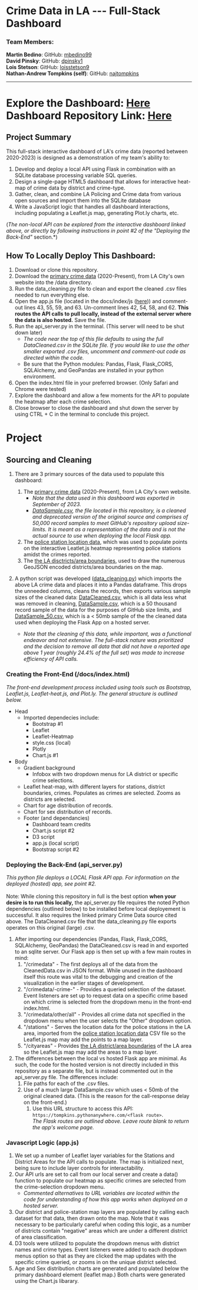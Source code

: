 # Crime Data in LA --- Full-Stack Dashboard

### Team Members: <br> 
**Martin Bedino**: GitHub: [mbedino99](https://github.com/mbedino99) <br>
**David Pinsky**: GitHub: [dpinsky1](https://github.com/dpinsky1) <br>
**Lois Stetson**: GitHub: [loisstetson9](https://github.com/loisstetson9) <br>
**Nathan-Andrew Tompkins (self)**: GitHub: [najtompkins](https://github.com/najtompkins) <br>

* **

# Explore the Dashboard: [Here](https://najtompkins.github.io/crime-exploration-dashboard/docs) <br> Dashboard Repository Link: [Here](https://github.com/najtompkins/crime-exploration-dashboard)

## Project Summary
This full-stack interactive dashboard of LA's crime data (reported between 2020-2023) is designed as a demonstration of my team's ability to: <br>
1. Develop and deploy a local API using Flask in combination with an SQLite database processing variable SQL queries.
2. Design a single-page HTML5 dashboard that allows for interactive heat-map of crime data by district and crime-type.
2. Gather, clean, and combine LA Policing and Crime data from various open sources and import them into the SQLite database
4. Write a JavaScript logic that handles all dashboard interactions, including populating a Leaflet.js map, generating Plot.ly charts, etc.

 (*The non-local API can be explored from the interactive dashboard linked above, or directly by following instructions in point #2 of the "Deploying the Back-End"* section.*)

## How To Locally Deploy This Dashboard:

1. Download or clone this repository.
2. Download the [primary crime data](https://data.lacity.org/Public-Safety/Crime-Data-from-2020-to-Present/2nrs-mtv8/about_data) (2020-Present), from LA City's own website into the /data directory.
3. Run the data_cleaning.py file to clean and export the cleaned .csv files needed to run everything else.
4. Open the app.js file (located in the docs/index/js ([here](docs/index/js/app.js))) and comment-out lines 43, 55, 59, and 63. Un-comment lines 42, 54, 58, and 62. **This routes the API calls to pull locally, instead of the external server where the data is also hosted.** Save the file.
4. Run the api_server.py in the terminal. (This server will need to be shut down later)
    * *The code near the top of this file defaults to using the full DataCleaned.csv in the SQLite file. If you would like to use the other smaller exported .csv files, uncomment and comment-out code as directed within the code.*
    * Be sure that the Python modules: Pandas, Flask, Flask_CORS, SQLAlchemy, and GeoPandas are installed in your python environment.
5. Open the index.html file in your preferred browser. (Only Safari and Chrome were tested)
6. Explore the dashboard and allow a few moments for the API to populate the heatmap after each crime selection.
7. Close browser to close the dashboard and shut down the server by using CTRL + C in the terminal to conclude this project.

# Project

## Sourcing and Cleaning
1. There are 3 primary sources of the data used to populate this dashboard:
    1. The [primary crime data](https://data.lacity.org/Public-Safety/Crime-Data-from-2020-to-Present/2nrs-mtv8/about_data) (2020-Present), from LA City's own website.
        * *Note that the data used in this dashboard was exported in September of 2023.*
        * *[DataSample.csv](https://geohub.lacity.org/datasets/lahub::lapd-police-stations/explore), the file located in this repository, is a cleaned and deprecated version of the original source and comprises of 50,000 record samples to meet GitHub's repository upload size-limits. It is meant as a representation of the data and is not the actual source to use when deploying the local Flask app.*
    2. The [police station location data](https://geohub.lacity.org/datasets/lahub::lapd-police-stations/explore), which was used to populate points on the interactive Leatlet.js heatmap representing police stations amidst the crimes reported.
    3. The [the LA disctricts/area boundaries](https://geohub.lacity.org/datasets/lahub::neighborhood-service-areas/explore), used to draw the numerous GeoJSON encoded districts/area boundaries on the map.

2. A python script was developed ([data_cleaning.py](data_cleaning.py)) which imports the above LA crime data and places it into a Pandas dataframe. This drops the unneeded columns, cleans the records, then exports various sample sizes of the cleaned data: [DataCleaned.csv](data/DataCleaned.csv), which is all data less what was removed in cleaning, [DataSample.csv](data/DataSample.csv), which is a 50 thousand record sample of the data for the purposes of GitHub size limits, and [DataSample_50.csv](data/DataSample_50.csv), which is a < 50mb sample of the the cleaned data used when deploying the Flask App on a hosted server.
    * *Note that the cleaning of this data, while important, was a functional endeavor and not extensive. The full-stack nature was prioritized and the decision to remove all data that did not have a reported age above 1 year (roughly 24.4% of the full set) was made to increase efficiency of API calls.*

### Creating the Front-End (/docs/index.html)
*The front-end development process included using tools such as Bootstrap, Leaflet.js, Leaflet-heat.js, and Plot.ly. The general structure is outlined below.*
- Head
  - Imported dependecies include:
    - Bootstrap #1
    - Leaflet
    - Leaflet-Heatmap
    - style.css (local)
    - Plotly
    - Chart.js #1
- Body
    - Gradient background
        - Infobox with two dropdown menus for LA district or specific crime selections.
    - Leaflet heat-map, with different layers for stations, district boundaries, crimes. Populates as crimes are selected. Zooms as districts are selected.
    - Chart for age distribution of records.
    - Chart for sex distribution of records.
  - Footer (and dependancies)
    - Dashboard team credits
    - Chart.js script #2
    - D3 script
    - app.js (local script)
    - Bootstrap script #2

### Deploying the Back-End (api_server.py)
*This python file deploys a LOCAL Flask API app. For information on the deployed (hosted) app, see point #2.*<br>
<br>
Note: While cloning this repository in full is the best option **when your desire is to run this locally,** the api_server.py file requires the noted Python dependencies (outlined below) to be installed before local deployement is successful. It also requires the linked primary Crime Data source cited above. The DataCleaned.csv file that the data_cleaning.py file exports operates on this original (large) .csv. <br>

1. After importing our dependencies (Pandas, Flask, Flask_CORS, SQLAlchemy, GeoPandas) the DataCleaned.csv is read in and exported to an sqlite server. Our Flask app is then set up with a few main routes in mind:
    1. "/crimedata" - The first deploys all of the data from the CleanedData.csv in JSON format. While unused in the dashboard itself this route was vital to the debugging and creation of the visualization in the earlier stages of development.
    2. "/crimedata/-crime-" - Provides a queried selection of the dataset. Event listeners are set up to request data on a specific crime based on which crime is selected from the dropdown menu in the front-end index.html.
    3. "/crimedata/other/all" - Provides all crime data not specified in the dropdown menu when the user selects the "Other" dropdown option.
    4. "/stations" - Serves the location data for the police stations in the LA area, imported from the [police station location data](https://geohub.lacity.org/datasets/lahub::lapd-police-stations/explore) CSV file so the Leaflet.js map may add the points to a map layer.
    5. "/cityareas" - Provides [the LA district/area boundaries](https://geohub.lacity.org/datasets/lahub::neighborhood-service-areas/explore) of the LA area so the Leaflet.js map may add the areas to a map layer.
2. The differences between the local vs hosted Flask app are minimal. As such, the code for the hosted version is not directly included in this repository as a separate file, but is instead commented out in the api_server.py file. The differences include: 
    1. File paths for each of the .csv files. 
    2. Use of a much large DataSample.csv which uses < 50mb of the original cleaned data. (This is the reason for the call-response delay on the front-end.)<br>
        1. Use this URL structure to access this API: <br>
    ```https://tompkins.pythonanywhere.com/<flask route>```. <br> *The Flask routes are outlined above. Leave route blank to return the app's welcome page.*<br>

### Javascript Logic (app.js) <br>

1. We set up a number of Leaflet layer variables for the Stations and District Areas for the API calls to populate. The map is initialized next, being sure to include layer controls for interactability.
2. Our API urls are set to call from our local server and create a data() function to populate our heatmap as specific crimes are selected from the crime-selection dropdown menu.
    * *Commented alternatives to URL variables are located within the code for understanding of how this app works when deployed on a hosted server.*
3. Our district and police-station map layers are populated by calling each dataset for that data, then drawn onto the map. Note that it was necessary to be particularly careful when coding this logic, as a number of districts contain "negative" areas which are under a different district of area classification.
4. D3 tools were utilized to populate the dropdown menus with district names and crime types. Event listeners were added to each dropdown menus option so that as they are clicked the map updates with the specific crime queried, or zooms in on the unique district selected.
5. Age and Sex distribution charts are generated and populated below the primary dashboard element (leaflet map.) Both charts were generated using the Chart.js libarary.
